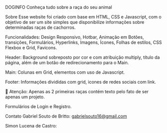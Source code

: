DOGINFO
Conheça tudo sobre a raça do seu animal

Sobre
Esse website foi criado com base em HTML, CSS e Javascript, com o objetivo de ser um site simples que disponibilize informações sobre determinadas raças de cachorros.

Funcionalidades:
Design Responsivo, Hotbar, Animação em Botões, transições, Formulários, Hyperlinks, Imagens, Ícones, Folhas de estilos, CSS Flexbox e Grid, Favicons.

Header:
Background sobreposto por cor e com atribuição multiply, título da página, além de um botão de redirecionamento para o Main.

Main:
Colunas em Grid, elementos com uso de Javascript.

Footer:
Informações divididas com grid, icones de redes sociais com link.

🛑 Atenção: Apenas as 2 primeiras raças contém texto pelo fato de ser apenas um projeto.

Formulários de Login e Registro.

Contato
Gabriel Souto de Britto: gabrielsouto16@gmail.com

Simon Lucena de Castro:

